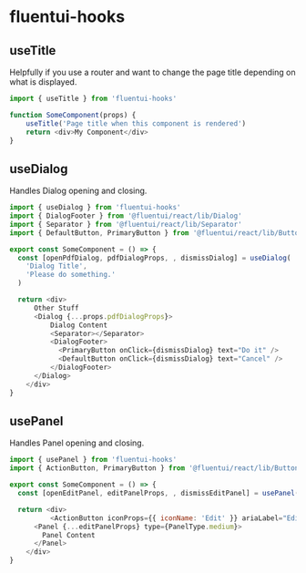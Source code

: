 # fluentui-hooks

## useTitle

Helpfully if you use a router and want to change the page title depending on what is displayed.

```js
import { useTitle } from 'fluentui-hooks'

function SomeComponent(props) {
    useTitle('Page title when this component is rendered')
    return <div>My Component</div>
}
```

## useDialog

Handles Dialog opening and closing.

```js
import { useDialog } from 'fluentui-hooks'
import { DialogFooter } from '@fluentui/react/lib/Dialog'
import { Separator } from '@fluentui/react/lib/Separator'
import { DefaultButton, PrimaryButton } from '@fluentui/react/lib/Button'

export const SomeComponent = () => {
  const [openPdfDialog, pdfDialogProps, , dismissDialog] = useDialog(
    'Dialog Title',
    'Please do something.'
  )

  return <div>
      Other Stuff
      <Dialog {...props.pdfDialogProps}>
          Dialog Content
          <Separator></Separator>
          <DialogFooter>
            <PrimaryButton onClick={dismissDialog} text="Do it" />
            <DefaultButton onClick={dismissDialog} text="Cancel" />
          </DialogFooter>
      </Dialog>
    </div>
}
```

## usePanel

Handles Panel opening and closing.

```js
import { usePanel } from 'fluentui-hooks'
import { ActionButton, PrimaryButton } from '@fluentui/react/lib/Button'

export const SomeComponent = () => {
  const [openEditPanel, editPanelProps, , dismissEditPanel] = usePanel('Edit User')

  return <div>
          <ActionButton iconProps={{ iconName: 'Edit' }} ariaLabel="Edit" onClick={openEditPanel} />
      <Panel {...editPanelProps} type={PanelType.medium}>
        Panel Content
      </Panel>
    </div>
}   
```